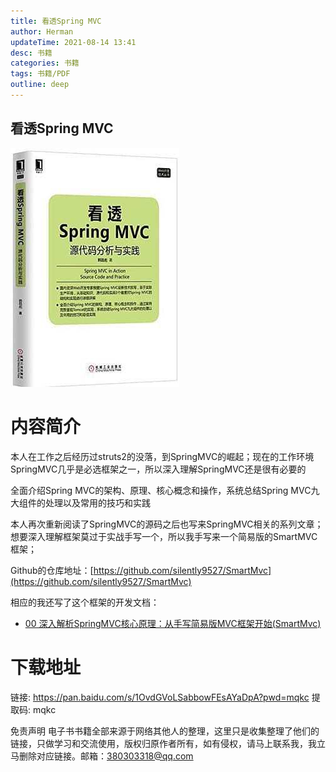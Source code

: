 ```yaml
---
title: 看透Spring MVC
author: Herman
updateTime: 2021-08-14 13:41
desc: 书籍
categories: 书籍
tags: 书籍/PDF
outline: deep
---
```



## 看透Spring MVC

![](https://raw.githubusercontent.com/silently9527/images/main/008i3skNgy1guamhskvuaj607i0amdfv02.jpg)

# 内容简介

本人在工作之后经历过struts2的没落，到SpringMVC的崛起；现在的工作环境SpringMVC几乎是必选框架之一，所以深入理解SpringMVC还是很有必要的

全面介绍Spring MVC的架构、原理、核心概念和操作，系统总结Spring MVC九大组件的处理以及常用的技巧和实践

本人再次重新阅读了SpringMVC的源码之后也写来SpringMVC相关的系列文章；想要深入理解框架莫过于实战手写一个，所以我手写来一个简易版的SmartMVC框架；

Github的仓库地址：[https://github.com/silently9527/SmartMvc](https://github.com/silently9527/SmartMvc)

相应的我还写了这个框架的开发文档：

* [00 深入解析SpringMVC核心原理：从手写简易版MVC框架开始(SmartMvc)](../No1MyProjects/SmartMvc/00%20深入解析SpringMVC核心原理：从手写简易版MVC框架开始(SmartMvc)-00深入解析springmvc核心原理从手写简易版mvc框架开始smartmvc.md)


# 下载地址
链接: https://pan.baidu.com/s/1OvdGVoLSabbowFEsAYaDpA?pwd=mqkc 提取码: mqkc


免责声明
电子书书籍全部来源于网络其他人的整理，这里只是收集整理了他们的链接，只做学习和交流使用，版权归原作者所有，如有侵权，请马上联系我，我立马删除对应链接。邮箱：380303318@qq.com


